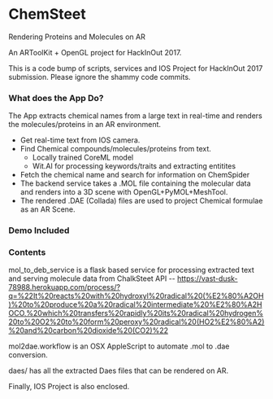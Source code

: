 # ChemSteet
Rendering Proteins and Molecules on AR

An ARToolKit + OpenGL project for HackInOut 2017.

This is a code bump of scripts, services and IOS Project for HackInOut 2017 submission. Please ignore the shammy code commits.


### What does the App Do?

The App extracts chemical names from a large text in real-time and renders the molecules/proteins in an AR environment.

- Get real-time text from IOS camera.
- Find Chemical compounds/molecules/proteins from text.
  - Locally trained CoreML model
  - Wit.AI for processing keywords/traits and extracting entitites
- Fetch the chemical name and search for information on ChemSpider
- The backend service takes a .MOL file containing the molecular data and renders into a 3D scene with OpenGL+PyMOL+MeshTool.
- The rendered .DAE (Collada) files are used to project Chemical formulae as an AR Scene.

### Demo Included


### Contents
mol_to_deb_service is a flask based service for processing extracted text and serving molecule data from ChalkSteet API -- 
https://vast-dusk-78988.herokuapp.com/process/?q=%22It%20reacts%20with%20hydroxyl%20radical%20(%E2%80%A2OH)%20to%20produce%20a%20radical%20intermediate%20%E2%80%A2HOCO,%20which%20transfers%20rapidly%20its%20radical%20hydrogen%20to%20O2%20to%20form%20peroxy%20radical%20(HO2%E2%80%A2)%20and%20carbon%20dioxide%20(CO2)%22

mol2dae.workflow is an OSX AppleScript to automate .mol to .dae conversion.

daes/ has all the extracted Daes files that can be rendered on AR.

Finally, IOS Project is also enclosed.

